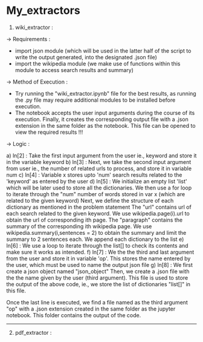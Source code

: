 # My_extractors

1) wiki_extractor :

-> Requirements :
  - import json module (which will be used in the latter half of the script to write the output generated, into the designated .json file)
  - import the wikipedia module (we make use of functions within this module to access search results and summary)
  
-> Method of Execution :
  - Try running the "wiki_extractor.ipynb" file for the best results, as running the .py file may require additional modules to be installed before execution.
  - The notebook accepts the user input arguments during the course of its execution. Finally, it creates the corresponding output file with a .json extension in the same folder       as the notebook. This file can be opened to view the required results !!!
  
-> Logic :

a) ln[2] : Take the first input argument from the user ie., keyword and store it in the variable keyword
b) ln[3] : Next, we take the second input argument from user ie., the number of related urls to process, and store it in variable num
c) ln[4] : Variable x stores upto 'num' search results related to the 'keyword' as entered by the user
d) ln[5] : We initialize an empty list 'list' which will be later used to store all the dictionaries. 
           We then use a for loop to iterate through the "num" number of words stored in var x (which are related to the given keyword)
           Next, we define the structure of each dictionary as mentioned in the problem statement
           The "url" contains url of each search related to the given keyword. We use wikipedia.page(i).url to obtain the url of corresponding ith page.
           The "paragraph" contains the summary of the corresponding ith wikipedia page. We use  wikipedia.summary(i,sentences = 2) to obtain the summary and limit the summary to            2 sentences each.
           We append each dictionary to the list
e) ln[6] : We use a loop to iterate through the list[] to check its contents and make sure it works as intended.
f) ln[7] : We the the third and last argument from the user and store it in variable 'op'. This stores the name entered by the user, which must be used to name the output json                file
g) ln[8] : We first create a json object named "json_object"
           Then, we create a .json file with the the name given by the user (third argument). This file is used to store the output of the above code, ie., we store the list of              dictionaries "list[]" in this file.
           
Once the last line is executed, we find a file named as the third argument "op" with a .json extension created in the same folder as the jupyter notebook. This folder contains the output of the code.

---------------------------------------------------------------------------------------------------------------------------------------------------------------------

2) pdf_extractor : 
